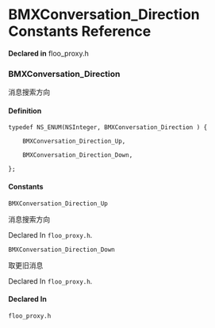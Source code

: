 # BMXConversation_Direction Constants Reference

  **Declared in** floo_proxy.h  

### BMXConversation_Direction

消息搜索方向

#### Definition
    typedef NS_ENUM(NSInteger, BMXConversation_Direction ) {   
        
        BMXConversation_Direction_Up,
        
        BMXConversation_Direction_Down,
        
    };

#### Constants

<a name="" title="BMXConversation_Direction_Up"></a><code>BMXConversation_Direction_Up</code>

消息搜索方向

   Declared In `floo_proxy.h`.

<a name="" title="BMXConversation_Direction_Down"></a><code>BMXConversation_Direction_Down</code>

取更旧消息

   Declared In `floo_proxy.h`.

#### Declared In
`floo_proxy.h`

